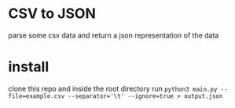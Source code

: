# CSV to JSON
parse some csv data and return a json representation of the data

# install
clone this repo and inside the root directory run `python3 main.py --file=example.csv --separator='\t' --ignore=true > output.json`
